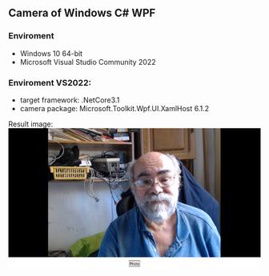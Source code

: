 ## Camera of Windows C# WPF<br>

### Enviroment
- Windows 10 64-bit<br>
- Microsoft Visual Studio Community 2022<br>

### Enviroment VS2022:<br>
- target framework: .NetCore3.1<br>
- camera package: Microsoft.Toolkit.Wpf.UI.XamlHost 6.1.2<br>

Result image:<br>
![](kep.png)<br>
